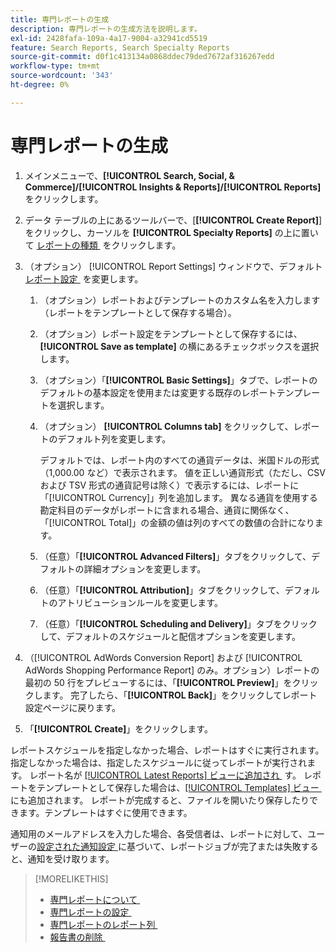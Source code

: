 ```yaml
---
title: 専門レポートの生成
description: 専門レポートの生成方法を説明します。
exl-id: 2428fafa-109a-4a17-9004-a32941cd5519
feature: Search Reports, Search Specialty Reports
source-git-commit: d0f1c413134a0868ddec79ded7672af316267edd
workflow-type: tm+mt
source-wordcount: '343'
ht-degree: 0%

---
```


# 専門レポートの生成

1. メインメニューで、**[!UICONTROL Search, Social, & Commerce]/[!UICONTROL Insights & Reports]/[!UICONTROL Reports]** をクリックします。

1. データ テーブルの上にあるツールバーで、[**[!UICONTROL Create Report]**] をクリックし、カーソルを **[!UICONTROL Specialty Reports]** の上に置いて [&#x200B; レポートの種類 &#x200B;](/help/search-social-commerce/reports/management/specialty/specialty-report-about.md) をクリックします。

1. （オプション） [!UICONTROL Report Settings] ウィンドウで、デフォルト [&#x200B; レポート設定 &#x200B;](specialty-report-settings.md) を変更します。

   1. （オプション）レポートおよびテンプレートのカスタム名を入力します（レポートをテンプレートとして保存する場合）。

   1. （オプション）レポート設定をテンプレートとして保存するには、**[!UICONTROL Save as template]** の横にあるチェックボックスを選択します。

   1. （オプション）「**[!UICONTROL Basic Settings]**」タブで、レポートのデフォルトの基本設定を使用または変更する既存のレポートテンプレートを選択します。

   1. （オプション） **[!UICONTROL Columns tab]** をクリックして、レポートのデフォルト列を変更します。

      デフォルトでは、レポート内のすべての通貨データは、米国ドルの形式（1,000.00 など）で表示されます。 値を正しい通貨形式（ただし、CSV および TSV 形式の通貨記号は除く）で表示するには、レポートに「[!UICONTROL Currency]」列を追加します。 異なる通貨を使用する勘定科目のデータがレポートに含まれる場合、通貨に関係なく、「[!UICONTROL Total]」の金額の値は列のすべての数値の合計になります。

   1. （任意）「**[!UICONTROL Advanced Filters]**」タブをクリックして、デフォルトの詳細オプションを変更します。

   1. （任意）「**[!UICONTROL Attribution]**」タブをクリックして、デフォルトのアトリビューションルールを変更します。

   1. （任意）「**[!UICONTROL Scheduling and Delivery]**」タブをクリックして、デフォルトのスケジュールと配信オプションを変更します。

1. （[!UICONTROL AdWords Conversion Report] および [!UICONTROL AdWords Shopping Performance Report] のみ。オプション）レポートの最初の 50 行をプレビューするには、「**[!UICONTROL Preview]**」をクリックします。 完了したら、「**[!UICONTROL Back]**」をクリックしてレポート設定ページに戻ります。

1. 「**[!UICONTROL Create]**」をクリックします。

レポートスケジュールを指定しなかった場合、レポートはすぐに実行されます。指定しなかった場合は、指定したスケジュールに従ってレポートが実行されます。 レポート名が [[!UICONTROL Latest Reports] ビューに追加され &#x200B;](/help/search-social-commerce/reports/report-about.md) す。 レポートをテンプレートとして保存した場合は、[[!UICONTROL Templates] ビュー &#x200B;](/help/search-social-commerce/reports/report-about.md) にも追加されます。 レポートが完成すると、ファイルを開いたり保存したりできます。テンプレートはすぐに使用できます。

通知用のメールアドレスを入力した場合、各受信者は、レポートに対して、ユーザーの [&#x200B; 設定された通知設定 &#x200B;](/help/search-social-commerce/notifications/notification-edit.md) に基づいて、レポートジョブが完了または失敗すると、通知を受け取ります。

>[!MORELIKETHIS]
>
>* [&#x200B; 専門レポートについて &#x200B;](/help/search-social-commerce/reports/management/specialty/specialty-report-about.md)
>* [&#x200B; 専門レポートの設定 &#x200B;](/help/search-social-commerce/reports/management/specialty/specialty-report-settings.md)
>* [&#x200B; 専門レポートのレポート列 &#x200B;](/help/search-social-commerce/reports/management/specialty/specialty-report-columns.md)
>* [&#x200B; 報告書の削除 &#x200B;](/help/search-social-commerce/reports/management/report-delete.md)
